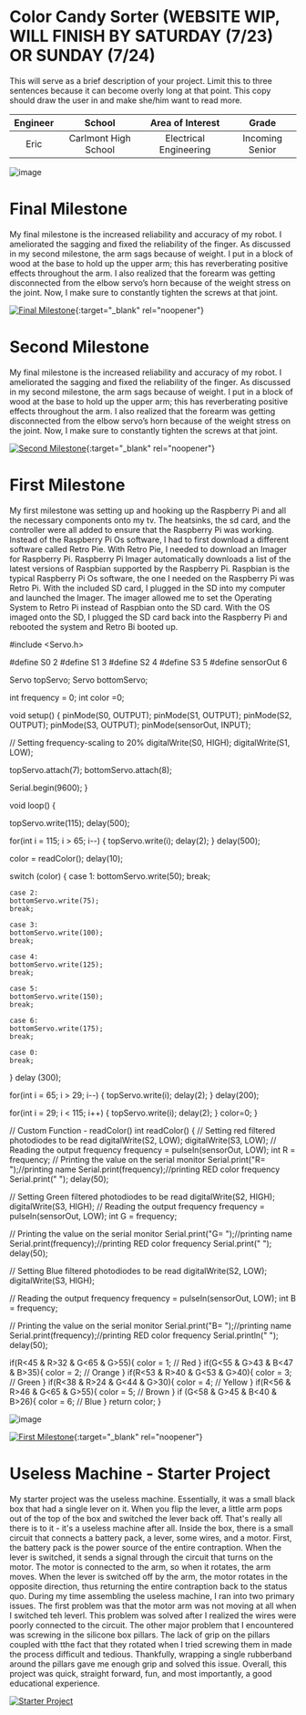 ﻿# Color Candy Sorter (WEBSITE WIP, WILL FINISH BY SATURDAY (7/23) OR SUNDAY (7/24)
This will serve as a brief description of your project. Limit this to three sentences because it can become overly long at that point. This copy should draw the user in and make she/him want to read more.

| **Engineer** | **School** | **Area of Interest** | **Grade** |
|:--:|:--:|:--:|:--:|
| Eric | Carlmont High School| Electrical Engineering | Incoming Senior

![image](https://user-images.githubusercontent.com/107578591/174335797-80d5601a-d719-45d7-a10f-01ea3ed9bb18.png)
  
# Final Milestone
My final milestone is the increased reliability and accuracy of my robot. I ameliorated the sagging and fixed the reliability of the finger. As discussed in my second milestone, the arm sags because of weight. I put in a block of wood at the base to hold up the upper arm; this has reverberating positive effects throughout the arm. I also realized that the forearm was getting disconnected from the elbow servo’s horn because of the weight stress on the joint. Now, I make sure to constantly tighten the screws at that joint. 

[![Final Milestone](https://res.cloudinary.com/marcomontalbano/image/upload/v1612573869/video_to_markdown/images/youtube--F7M7imOVGug-c05b58ac6eb4c4700831b2b3070cd403.jpg )](https://www.youtube.com/watch?v=F7M7imOVGug&feature=emb_logo "Final Milestone"){:target="_blank" rel="noopener"}

# Second Milestone
My final milestone is the increased reliability and accuracy of my robot. I ameliorated the sagging and fixed the reliability of the finger. As discussed in my second milestone, the arm sags because of weight. I put in a block of wood at the base to hold up the upper arm; this has reverberating positive effects throughout the arm. I also realized that the forearm was getting disconnected from the elbow servo’s horn because of the weight stress on the joint. Now, I make sure to constantly tighten the screws at that joint.

[![Second Milestone](https://res.cloudinary.com/marcomontalbano/image/upload/v1612574014/video_to_markdown/images/youtube--y3VAmNlER5Y-c05b58ac6eb4c4700831b2b3070cd403.jpg)](https://www.youtube.com/watch?v=y3VAmNlER5Y&feature=emb_logo "Second Milestone"){:target="_blank" rel="noopener"}

# First Milestone
My first milestone was setting up and hooking up the Raspberry Pi and all the necessary components onto my tv. The heatsinks, the sd card, and the controller were all added to ensure that the Raspberry Pi was working. Instead of the Raspberry Pi Os software, I had to first download a different software called Retro Pie. With Retro Pie, I needed to download an Imager for Raspberry Pi. Raspberry Pi Imager automatically downloads a list of the latest versions of Raspbian supported by the Raspberry Pi. Raspbian is the typical Raspberry Pi Os software, the one I needed on the Raspberry Pi was Retro Pi. With the included SD card, I plugged in the SD into my computer and launched the Imager. The imager allowed me to set the Operating System to Retro Pi instead of Raspbian onto the SD card. With the OS imaged onto the SD, I plugged the SD card back into the Raspberry Pi and rebooted the system and Retro Bi booted up.

#include <Servo.h>

#define S0 2
#define S1 3
#define S2 4
#define S3 5
#define sensorOut 6

Servo topServo;
Servo bottomServo;

int frequency = 0;
int color =0;

void setup() {
  pinMode(S0, OUTPUT);
  pinMode(S1, OUTPUT);
  pinMode(S2, OUTPUT);
  pinMode(S3, OUTPUT);
  pinMode(sensorOut, INPUT);

  // Setting frequency-scaling to 20%
  digitalWrite(S0, HIGH);
  digitalWrite(S1, LOW);

  topServo.attach(7);
  bottomServo.attach(8);

  Serial.begin(9600);
}

void loop() {

  topServo.write(115);
  delay(500);

  for(int i = 115; i > 65; i--) {
    topServo.write(i);
    delay(2);
  }
  delay(500);

  color = readColor();
  delay(10);

  switch (color) {
    case 1:
    bottomServo.write(50);
    break;

    case 2:
    bottomServo.write(75);
    break;

    case 3:
    bottomServo.write(100);
    break;

    case 4:
    bottomServo.write(125);
    break;

    case 5:
    bottomServo.write(150);
    break;

    case 6:
    bottomServo.write(175);
    break;

    case 0:
    break;
  }
  delay (300);

  for(int i = 65; i > 29; i--) {
    topServo.write(i);
    delay(2);
  }
  delay(200);

  for(int i = 29; i < 115; i++) {
    topServo.write(i);
    delay(2);
  }
  color=0;
}

// Custom Function - readColor()
int readColor() {
  // Setting red filtered photodiodes to be read
  digitalWrite(S2, LOW);
  digitalWrite(S3, LOW);
  // Reading the output frequency
  frequency = pulseIn(sensorOut, LOW);
  int R = frequency;
  // Printing the value on the serial monitor
  Serial.print("R= ");//printing name
  Serial.print(frequency);//printing RED color frequency
  Serial.print("  ");
  delay(50);

  // Setting Green filtered photodiodes to be read
  digitalWrite(S2, HIGH);
  digitalWrite(S3, HIGH);
  // Reading the output frequency
  frequency = pulseIn(sensorOut, LOW);
  int G = frequency;
  
  // Printing the value on the serial monitor
  Serial.print("G= ");//printing name
  Serial.print(frequency);//printing RED color frequency
  Serial.print("  ");
  delay(50);

  // Setting Blue filtered photodiodes to be read
  digitalWrite(S2, LOW);
  digitalWrite(S3, HIGH);
  
  // Reading the output frequency
  frequency = pulseIn(sensorOut, LOW);
  int B = frequency;
  
  // Printing the value on the serial monitor
  Serial.print("B= ");//printing name
  Serial.print(frequency);//printing RED color frequency
  Serial.println("  ");
  delay(50);

  if(R<45 & R>32 & G<65 & G>55){
    color = 1; // Red
  }
  if(G<55 & G>43 & B<47 & B>35){
    color = 2; // Orange
  }
  if(R<53 & R>40 & G<53 & G>40){
    color = 3; // Green
  }
  if(R<38 & R>24 & G<44 & G>30){
    color = 4; // Yellow
  }
  if(R<56 & R>46 & G<65 & G>55){
    color = 5; // Brown
  }
  if (G<58 & G>45 & B<40 & B>26){
    color = 6; // Blue
  }
  return color;
}

![image](https://user-images.githubusercontent.com/107578591/175576848-e4e0d210-4385-40cb-bdcd-cf4f8c131cf1.png)

[![First Milestone](https://res.cloudinary.com/marcomontalbano/image/upload/v1612574117/video_to_markdown/images/youtube--CaCazFBhYKs-c05b58ac6eb4c4700831b2b3070cd403.jpg)](https://www.youtube.com/watch?v=CaCazFBhYKs "First Milestone"){:target="_blank" rel="noopener"}

# Useless Machine - Starter Project
My starter project was the useless machine. Essentially, it was a small black box that had a single lever on it. When you flip the lever, a little arm pops out of the top of the box and switched the lever back off. That's really all there is to it - it's a useless machine after all. Inside the box, there is a small circuit that connects a battery pack, a lever, some wires, and a motor. First, the battery pack is the power source of the entire contraption. When the lever is switched, it sends a signal through the circuit that turns on the motor. The motor is connected to the arm, so when it rotates, the arm moves. When the lever is switched off by the arm, the motor rotates in the opposite direction, thus returning the entire contraption back to the status quo. During my time assembling the useless machine, I ran into two primary issues. The first problem was that the motor arm was not moving at all when I switched teh leverl. This problem was solved after I realized the wires were poorly connected to the circuit. The other major problem that I encountered was screwing in the silicone box pillars. The lack of grip on the pillars coupled with tthe fact that they rotated when I tried screwing them in made the process difficult and tedious. Thankfully, wrapping a single rubberband around the pillars gave me enough grip and solved this issue. Overall, this project was quick, straight forward, fun, and most importantly, a good educational experience.

[![Starter Project](https://i3.ytimg.com/vi/lgbKN82H8b4/maxresdefault.jpg)](https://www.youtube.com/watch?v=lgbKN82H8b4)
